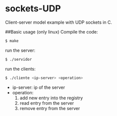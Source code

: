 # sockets-UDP
Client-server model example with UDP sockets in C.

##Basic usage (only linux)
Compile the code:
```sh
$ make
```
run the server:
```sh
$ ./servidor
```
run the clients:
```sh
$ ./cliente <ip-server> <operation>
```
- ip-server: ip of the server
- operation:
    1. add new entry into the registry
    2. read entry from the server
    3. remove entry from the server	
